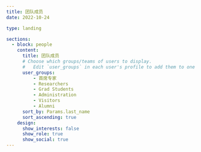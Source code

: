```yaml
---
title: 团队成员
date: 2022-10-24

type: landing

sections:
  - block: people
    content:
      title: 团队成员
      # Choose which groups/teams of users to display.
      #   Edit `user_groups` in each user's profile to add them to one or more of these groups.
      user_groups:
          - 首席专家
          - Researchers
          - Grad Students
          - Administration
          - Visitors
          - Alumni
      sort_by: Params.last_name
      sort_ascending: true
    design:
      show_interests: false
      show_role: true
      show_social: true
---
```

